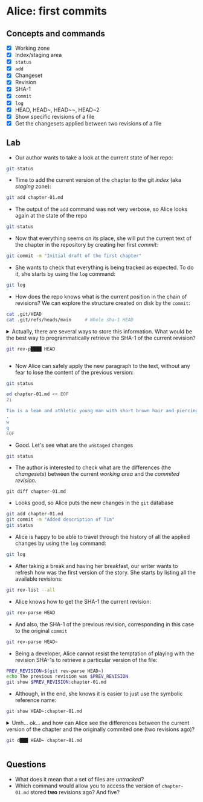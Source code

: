 # Alice: first commits

## Concepts and commands

- [x] Working zone
- [x] Index/staging area
- [x] `status`
- [x] `add`
- [x] Changeset
- [x] Revision
- [x] SHA-1
- [x] `commit`
- [x] `log`
- [x] HEAD, HEAD~, HEAD~~, HEAD~2
- [x] Show specific revisions of a file
- [x] Get the changesets applied between two revisions of a file

## Lab

* Our author wants to take a look at the current state of her repo:

```bash
git status
```

* Time to add the current version of the chapter to the git *index* (aka *staging* zone):

```bash
git add chapter-01.md
```

* The output of the `add` command was not very verbose, so Alice looks again at the state of the repo

```bash
git status
```

* Now that everything seems on its place, she will put the current text of the chapter in the repository by creating her first *commit*:

```bash
git commit -m "Initial draft of the first chapter"
```

* She wants to check that everything is being tracked as expected. To do it, she starts by using the `log` command:

```bash
git log
```

* How does the repo knows what is the current position in the chain of revisions? We can explore the structure created on disk by the `commit`:

```bash
cat .git/HEAD
cat .git/refs/heads/main     # Whole sha-1 HEAD
```

<details>
<summary>
Actually, there are several ways to store this information. What would
be the best way to programmatically retrieve the SHA-1 of the current
revision?

```bash
git rev-p████ HEAD
```
</summary>

#### Solution

```bash
git rev-parse HEAD
```

</details>

* Now Alice can safely apply the new paragraph to the text, without any fear
to lose the content of the previous version:

```bash
git status

ed chapter-01.md << EOF
2i

Tim is a lean and athletic young man with short brown hair and piercing blue eyes. He has a strong jawline and a sun-kissed complexion from spending so much time at the beach. His body is toned and muscular from his active lifestyle, and he exudes a sense of energy and enthusiasm for life.
.
w
q
EOF
```

* Good. Let's see what are the `unstaged` changes

```bash
git status
```

* The author is interested to check what are the differences (the *changesets*) between the current *working area* and the *commited revision*.

```
git diff chapter-01.md
```

* Looks good, so Alice puts the new changes in the `git` database

```bash
git add chapter-01.md
git commit -m "Added description of Tim"
git status
```

* Alice is happy to be able to travel through the history of all the
applied changes by using the `log` command:

```bash
git log
```

* After taking a break and having her breakfast, our writer wants to refresh how was the first version of the story. She starts by listing all the available revisions:

```bash
git rev-list --all
```

* Alice knows how to get the SHA-1 the current revision:

```bash
git rev-parse HEAD
```

* And also, the SHA-1 of the previous revision, corresponding in this
case to the original `commit`

```bash
git rev-parse HEAD~
```

* Being a developer, Alice cannot resist the temptation of playing with the revision SHA-1s to retrieve a particular version of the file:


```bash
PREV_REVISION=$(git rev-parse HEAD~)
echo The previous revision was $PREV_REVISION
git show $PREV_REVISION:chapter-01.md
```

* Although, in the end, she knows it is easier to just use the symbolic reference name:


```bash
git show HEAD~:chapter-01.md
```

<details>

<summary>
Umh... ok... and how can Alice see the differences between the current version of the chapter and the originally commited one (two revisions ago)? 


```bash
git d███ HEAD~ chapter-01.md
```
</summary>

#### Solution

```bash
git diff HEAD~ chapter-01.md
```

</details>

## Questions

* What does it mean that a set of files are *untracked*?
* Which command would allow you to access the version of `chapter-01.md` stored **two** revisions ago? And five?
